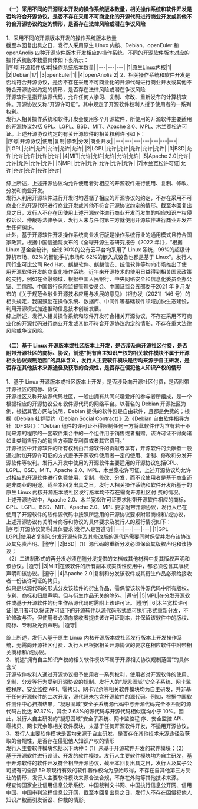 #### （一）采用不同的开源版本开发的操作系统版本数量，相关操作系统和软件开发是否均符合开源协议，是否不存在采用不可商业化的开源代码进行商业开发或其他不符合开源协议约定的情形，是否存在法律风险或潜在争议风险  
1、采用不同的开源版本开发的操作系统版本数量  
截至本回复出具之日，发行人采用原生 Linux 内核、Debian、openEuler 和openAnolis 四种开源软件版本开发相应的操作系统，不同的开源软件版本对应的操作系统版本数量具体如下表所示：  
|序号|开源软件版本|操作系统版本数量|
|---|---|---|
|1|原生Linux内核|1|
|2|Debian|17|
|3|openEuler|1|
|4|openAnolis|2|
2、相关操作系统和软件开发是否均符合开源协议，是否不存在采用不可商业化的开源代码进行商业开发或其他不符合开源协议约定的情形，是否存在法律风险或潜在争议风险  
开源软件是指开放源代码，允许任何人学习、复制、修改、重新发布的计算机软件。开源协议又称“开源许可证”，其中规定了开源软件权利人授予使用者的一系列权利。  
发行人相关操作系统和软件开发会使用多个开源软件，所使用的开源软件主要适用的开源协议包括 GPL、LGPL、BSD、MIT、Apache 2.0、MPL、木兰宽松许可证。上述开源协议约定的有关开源软件的相关权利许可如下：  
|序号|开源协议|使用|复制|修改|分发|商业开发|
|---|---|---|---|---|---|---|
|1|GPL|允许|允许|允许|允许|允许|
|2|LGPL|允许|允许|允许|允许|允许|
|3|BSD|允许|允许|允许|允许|允许|
|4|MIT|允许|允许|允许|允许|允许|
|5|Apache 2.0|允许|允许|允许|允许|允许|
|6|MPL|允许|允许|允许|允许|允许|
|7|木兰宽松许可证|允许|允许|允许|允许|允许|

综上所述，上述开源协议均允许使用者对相应的开源软件进行使用、复制、修改、分发和商业开发。  
发行人利用开源软件进行开发时均遵循了相应的开源协议的约定，不存在采用不可商业化的开源代码进行商业开发或其他不符合开源协议约定的情形。截至本回复出具之日，发行人不存在因使用上述开源软件进行商业开发而发生的相应知识产权侵权诉讼、仲裁等法律争议，发行人未与任何第三方就使用开源软件进行商业开发产生任何纠纷。  
此外，基于开源软件开发操作系统商业发行版是操作系统行业的通用模式且符合国家政策。根据中国信通院发布的《全球开源生态研究报告（2022 年）》，“根据 Linux 基金会统计，全球 90%的公有云平台均采用了 Linux 系统，99%的超级计算机市场、82%的智能手机市场和 62%的嵌入式设备也都是基于 Linux”。发行人同行业可比公司 Red Hat、麒麟软件、麒麟信安、统信软件等均向市场推出了使用开源软件开发的商业化操作系统。近年来开源技术的使用日益得到相关国家政策的支持，例如在金融领域，根据中国人民银行、中央网络安全和信息化委员会办公室、工信部、中国银行保险监督管理委员会、中国证监会五部委于2021 年 9 月发布的《关于规范金融业开源技术应用与发展的意见》（银办发〔2021〕146 号）的相关规定，我国鼓励在操作系统、数据库、中间件等基础软件领域加快生态建设，利用开源模式加速推动信息技术创新发展。  
综上所述，发行人相关操作系统和软件开发符合相关开源协议，不存在采用不可商业化的开源代码进行商业开发或其他不符合开源协议约定的情形，不存在重大法律风险或争议风险。  
#### （二）基于 Linux 开源版本或社区版本上开发，是否涉及向开源社区付费，是否附带开源社区的商标、协议，前述“拥有自主知识产权的相关软件模块不属于开源相关协议规制范围”的具体含义，发行人主要软件模块是否均来源于自主研发，是否存在其他技术来源途径及获取的合规性，是否存在侵犯他人知识产权的情形
1、基于 Linux 开源版本或社区版本上开发，是否涉及向开源社区付费，是否附带开源社区的商标、协议  
开源社区又称开放源代码社区，一般由拥有共同兴趣爱好的参与者所组成，是一个根据相应的开源协议公布软件源代码的网络平台。以著名的 Debian 开源社区为例，根据其官方网站说明，Debian 提供的软件包是自由软件，且都是免费的；根据《Debian 社群契约（Debian Social Contract）》及《Debian 自由软件指导方针（DFSG）》：“Debian 组件的许可证不得限制任何一方将此软件作为含有若干不同来源的程序的一套软件集合中的一个组件用于销售或者捐赠。该许可证不得向诸如此类销售行为的销售方索取专利费或者其它费用。”  
开源社区中开源软件的所有权利由开源软件的贡献者享有，开源软件的贡献者一般通过附加开源许可证的方式授予开源软件使用者一定的使用、复制、修改和分发开源软件等权利。发行人开发中使用的开源软件主要适用的开源协议包括GPL、LGPL、BSD、MIT、Apache 2.0、MPL、木兰宽松许可证，上述开源协议均允许对相应的开源软件进行免费使用、复制、修改、分发，而不论使用者是基于商业还是非商业的用途。截至本回复出具之日，发行人相关操作系统和软件开发所基于的原生 Linux 内核开源版本或社区发行版本均不存在需向开源社区付
费的情况。  
上述开源协议中，Apache 2.0、木兰宽松许可证要求附带开源软件相应的商标，GPL、LGPL、BSD、MIT、Apache 2.0、MPL 要求附带开源协议，发行人已在使用了开源软件的软件源代码中按照所适用的开源协议要求附带商标和/或协议，上述开源协议有关附带商标和协议的具体要求及发行人的履行情况如下：  
|序号|开源协议简称|具体要求|发行人是否遵守|
|---|---|---|---|
|1|GPL<br>LGPL|使用者复制和分发开源软件及其修改版的源代码需要同时保留并发布该协议及其免责声明。|遵守|
|2|BSD|（1）源代码的重新分发必须保留其版权声明和该协议；<br>（2）二进制形式的再分发必须在随分发提供的文档或其他材料中复其版权声明和该协议。|遵守|
|3|MIT|在该软件的所有副本或实质性使用中，都必须包含其版权声明和该协议。|遵守|
|4|Apache 2.0|复制和分发该软件或其衍生作品必须给接收者一份该许可证的拷贝。 <br>如果是以源代码的形式分发该软件的衍生作品，需保留该软件源代码中所有版权、专利、商标和归属声明，但与衍生作品无关的除外。|遵守|
|5|MPL|在分发开源软件或基于开源软件的衍生作品源代码时需附上该许可证。|遵守|
|6|木兰宽松许可证|使用者可以将该许可证下的开源软件以源代码形式或可执行形式重新分发，不论修改与否。但使用者必须向接收者提供该许可证副本，并保留该软件中的版权、商标、专利及免责声明。|遵守|

综上所述，发行人基于原生 Linux 内核开源版本或社区发行版本上开发操作系统，无需向开源社区付费，发行人已根据相关开源协议的要求在相应软件中附带相关商标和/或协议。  
2、前述“拥有自主知识产权的相关软件模块不属于开源相关协议规制范围”的具体含义  
开源软件权利人通过开源协议授予使用者一系列权利，使用者对开源软件的使用、复制、分发等行为受到开源协议的规制。发行人的“凝思固域”安全子系统、网卡监控程序、安全监控 API、零拷贝、网卡冗余等相关软件模块均为自主研发，并非基于任何开源软件的二次开发，源代码未包含开源软件的源代码。例如，根据中国软件测评中心扫描结果，“凝思固域”安全子系统源代码中与开源代码完全不匹配的源代码占比达 97.37%，其余 2.63%的源代码与开源代码相似度均小于 10%。因此，发行人自主研发的“凝思固域”安全子系统、网卡监控程
序、安全监控 API、零拷贝、网卡冗余等相关软件模块，未基于任何开源软件开发，不适用开源协议。  
3、发行人主要软件模块是否均来源于自主研发，是否存在其他技术来源途径及获取的合规性，是否存在侵犯他人知识产权的情形  
发行人主要软件模块包括以下两种：（1）未基于开源软件开发的软件模块；（2）基于开源软件进行设计、开发的软件模块。发行人主要软件模块均为自主研发，基于开源软件的软件开发符合相应开源协议，截至本回复出具之日，发行人及其子公司拥有的全部 59 项现行有效的软件著作权均为原始取得，不存在自其他第三方受让的情形，发行人主要软件模块来源合法合规，不存在外购等其他技术来源。  
经查询国家企业信用信息公示系统、中国裁判文书网、中国执行信息公开网、信用中国、中国审判流程信息公开网，截至本回复出具之日，发行人不存在因侵犯他人知识产权而引发诉讼、仲裁的情形。  